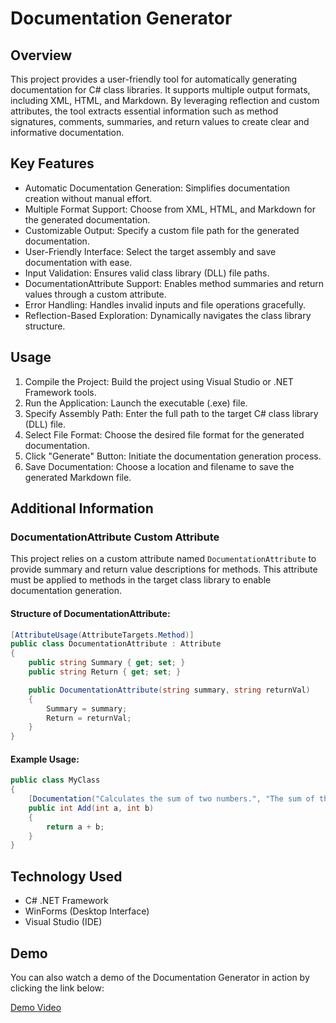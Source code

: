 # Documentation Generator

## Overview
This project provides a user-friendly tool for automatically generating documentation for C# class libraries. It supports multiple output formats, including XML, HTML, and Markdown. By leveraging reflection and custom attributes, the tool extracts essential information such as method signatures, comments, summaries, and return values to create clear and informative documentation.

## Key Features
- Automatic Documentation Generation: Simplifies documentation creation without manual effort.
- Multiple Format Support: Choose from XML, HTML, and Markdown for the generated documentation.
- Customizable Output: Specify a custom file path for the generated documentation.
- User-Friendly Interface: Select the target assembly and save documentation with ease.
- Input Validation: Ensures valid class library (DLL) file paths.
- DocumentationAttribute Support: Enables method summaries and return values through a custom attribute.
- Error Handling: Handles invalid inputs and file operations gracefully.
- Reflection-Based Exploration: Dynamically navigates the class library structure.

## Usage
1. Compile the Project: Build the project using Visual Studio or .NET Framework tools.
2. Run the Application: Launch the executable (.exe) file.
3. Specify Assembly Path: Enter the full path to the target C# class library (DLL) file.
4. Select File Format: Choose the desired file format for the generated documentation.
5. Click "Generate" Button: Initiate the documentation generation process.
6. Save Documentation: Choose a location and filename to save the generated Markdown file.

## Additional Information
### DocumentationAttribute Custom Attribute
This project relies on a custom attribute named `DocumentationAttribute` to provide summary and return value descriptions for methods. This attribute must be applied to methods in the target class library to enable documentation generation.

#### Structure of DocumentationAttribute:
```csharp
[AttributeUsage(AttributeTargets.Method)]
public class DocumentationAttribute : Attribute
{
    public string Summary { get; set; }
    public string Return { get; set; }

    public DocumentationAttribute(string summary, string returnVal)
    {
        Summary = summary;
        Return = returnVal;
    }
}
```

#### Example Usage:
```csharp
public class MyClass
{
    [Documentation("Calculates the sum of two numbers.", "The sum of the provided numbers.")]
    public int Add(int a, int b)
    {
        return a + b;
    }
}
```
## Technology Used
- C# .NET Framework
- WinForms (Desktop Interface)
- Visual Studio (IDE)

## Demo 
You can also watch a demo of the Documentation Generator in action by clicking the link below:

[Demo Video](https://drive.google.com/file/d/1jioMRtx3zuvP4miUVDrkm4mRRsx3rR3Y/view?usp=drive_link)

